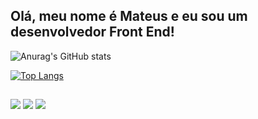 ## Olá, meu nome é Mateus e eu sou um desenvolvedor Front End! 

![Anurag's GitHub stats](https://github-readme-stats.vercel.app/api?username=Mateus&show_icons=true&theme=github_dark)

[![Top Langs](https://github-readme-stats.vercel.app/api/top-langs/?username=MateusGustavo22&theme=github_dark)](https://github.com/anuraghazra/github-readme-stats)
##

<div>
<a href="https://instagram.com/mateus_gust4vo" target="_blank"><img src="https://img.shields.io/badge/-Instagram-%23E4405F?style=for-the-badge&logo=instagram&logoColor=white" target="_blank"></a>
<a href = "mailto:contatomateuscode@gmail.com"><img src="https://img.shields.io/badge/-Gmail-%23333?style=for-the-badge&logo=gmail&logoColor=white" target="_blank"></a>
<a href="https://www.linkedin.com/in/mateus-gustavo-31a40a212" target="_blank"><img src="https://img.shields.io/badge/-LinkedIn-%230077B5?style=for-the-badge&logo=linkedin&logoColor=white" target="_blank"></a>
</div>
